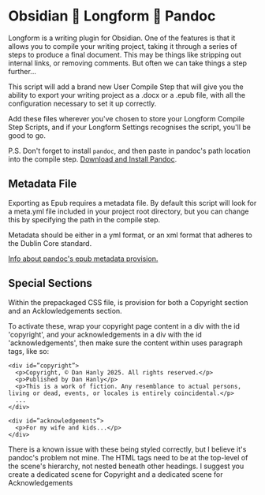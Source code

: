 # Obsidian 🫶 Longform 🫶 Pandoc

Longform is a writing plugin for Obsidian. One of the features is that it allows you to compile your writing project, taking it through a series of steps to produce a final document. This may be things like stripping out internal links, or removing comments. But often we can take things a step further...

This script will add a brand new User Compile Step that will give you the ability to export your writing project as a .docx or a .epub file, with all the configuration necessary to set it up correctly.

Add these files wherever you've chosen to store your Longform Compile Step Scripts, and if your Longform Settings recognises the script, you'll be good to go.

P.S. Don't forget to install `pandoc`, and then paste in pandoc's path location into the compile step. [Download and Install Pandoc](https://github.com/jgm/pandoc).

## Metadata File

Exporting as Epub requires a metadata file. By default this script will look for a meta.yml file included in your project root directory, but you can change this by specifying the path in the compile step.

Metadata should be either in a yml format, or an xml format that adheres to the Dublin Core standard.

[Info about pandoc's epub metadata provision.](https://pandoc.org/demo/example33/11.1-epub-metadata.html)

## Special Sections

Within the prepackaged CSS file, is provision for both a Copyright section and an Acklowledgements section.

To activate these, wrap your copyright page content in a div with the id 'copyright', and your acknowledgements in a div with the id 'acknowledgements', then make sure the content within uses paragraph tags, like so:

```
<div id=”copyright”>
  <p>Copyright, © Dan Hanly 2025. All rights reserved.</p>
  <p>Published by Dan Hanly</p>
  <p>This is a work of fiction. Any resemblance to actual persons, living or dead, events, or locales is entirely coincidental.</p>
  ...
</div>

<div id=”acknowledgements”>
  <p>For my wife and kids...</p>
</div>
```

There is a known issue with these being styled correctly, but I believe it's pandoc's problem not mine. The HTML tags need to be at the top-level of the scene's hierarchy, not nested beneath other headings. I suggest you create a dedicated scene for Copyright and a dedicated scene for Acknowledgements
